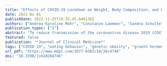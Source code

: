 ```yaml
---
title: "Effects of COVID-19 Lockdown on Weight, Body Composition, and Behavior of Children, Adolescents, and Young Adults with Prader–Willi Syndrome"
date: 2021-01-01
publishDate: 2022-11-25T19:35:45.046136Z
authors: ["Andrea Karoline Mohr", "Constanze Laemmer", "Sandra Schulte", "Bettina Gohlke"]
publication_types: ["2"]
abstract: "To reduce transmission of the coronavirus disease 2019 (COVID-19), many countries implemented lockdowns, causing the closure of childcare services. This study was designed to evaluate the impact of the COVID-19 lockdown in March–April 2020 on children, adolescents, and young adults with Prader–Willi syndrome (PWS) living in Germany. We recruited 180 participants with a genetically confirmed PWS. All families completed a questionnaire, and participants underwent a post-lockdown assessment; the last examination before the lockdown was determined as the pre-lockdown assessment. We used bivariate analyses to compare pre- and post-lockdown outcomes. Weight standard deviation scores (SDSPWS) and body mass index (BMI)-SDSPWS remained stable or even decreased in some age groups. A statistically significant gain in lean body mass (LBM) was found in all groups textless18 years of age. We observed an increase in IGF-I and IGFBP-3 concentrations without a significant change in growth hormone (GH) dosage. Most families (95.4%) reported set mealtimes and implementation of structured activities (72.2%) during the lockdown period. We therefore suggest that the favorable development of weight/BMI and LBM was caused by an interplay of a suspected enhanced GH administration and continuous parental commitment. However, more intense behavioral problems were observed in 45.7%, which persisted post-lockdown in 33.7%."
featured: false
publication: "*Journal of Clinical Medicine*"
tags: ["COVID-19", "eating behavior", "genetic obesity", "growth hormone", "physical activity", "Prader–Willi syndrome"]
url_pdf: "https://www.mdpi.com/2077-0383/10/20/4746"
doi: "10.3390/jcm10204746"
---
```


